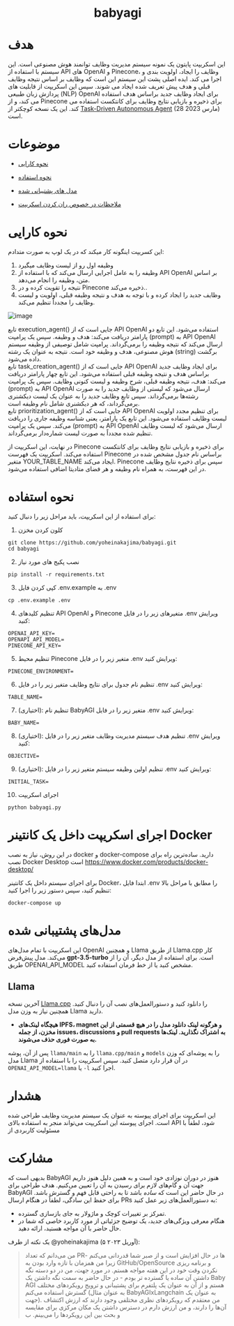 <h1 align="center">
babyagi
</h1>

# هدف

این اسکریپت پایتون یک نمونه سیستم مدیریت وظایف توانمند هوش مصنوعی است. این سیستم با استفاده از API های OpenAI و Pinecone، وظایف را ایجاد، اولویت بندی و اجرا می کند. ایده اصلی پشت این سیستم این است که وظایف بر اساس نتیجه وظایف قبلی و هدف پیش تعریف شده ایجاد می شوند. سپس این اسکریپت از قابلیت های پردازش زبان طبیعی (NLP) OpenAI برای ایجاد وظایف جدید براساس هدف استفاده می کند، و از Pinecone برای ذخیره و بازیابی نتایج وظایف برای کانتکست استفاده می کند. این یک نسخه کوچکتر از [Task-Driven Autonomous Agent](https://twitter.com/yoheinakajima/status/1640934493489070080?s=20) (28 مارس 2023) است.



# موضوعات

- [نحوه کارایی](#how-it-works)

- [نحوه استفاده](#how-to-use)

- [مدل های پشتیبانی شده](#supported-models)

- [ملاحظات در خصوص ران کردن اسکریپت](#continous-script-warning)

# نحوه کارایی<a name="how-it-works"></a>

این کسریپت اینگونه کار میکند که در یک لوپ به صورت متدادم:

1. وظیفه اول رو از لیست وظایف میگیرد
2. وظیفه را به عامل اجرایی ارسال می‌کند که با استفاده از API OpenAI بر اساس متن، وظیفه را انجام می‌دهد.
3. نتیجه را تقویت کرده و در Pinecone ذخیره می‌کند..
4. وظایف جدید را ایجاد کرده و با توجه به هدف و نتیجه وظیفه قبلی، اولویت و لیست وظایف را مجدداً تنظیم می‌کند.
   </br>

![image](https://user-images.githubusercontent.com/6764957/232961802-e4c4c17d-b520-4db1-827c-a218a1647c73.png)

تابع execution_agent() جایی است که از API OpenAI استفاده می‌شود. این تابع دو پارامتر دریافت می‌کند: هدف و وظیفه. سپس یک پرامپت (prompt) به API OpenAI ارسال می‌کند که نتیجه وظیفه را برمی‌گرداند. پرامپت شامل توصیفی از وظیفه سیستم هوش مصنوعی، هدف و وظیفه خود است. نتیجه به عنوان یک رشته (string) برگشت داده می‌شود.
</br>
تابع task_creation_agent() جایی است که از API OpenAI برای ایجاد وظایف جدید براساس هدف و نتیجه وظیفه قبلی استفاده می‌شود. این تابع چهار پارامتر دریافت می‌کند: هدف، نتیجه وظیفه قبلی، شرح وظیفه و لیست کنونی وظایف. سپس یک پرامپت (prompt) به API OpenAI ارسال می‌شود که لیستی از وظایف جدید را به صورت رشته‌ها برمی‌گرداند. سپس تابع وظایف جدید را به عنوان یک لیست دیکشنری برمی‌گرداند، که هر دیکشنری شامل نام وظیفه است.
</br>
تابع prioritization_agent() جایی است که از API OpenAI برای تنظیم مجدد اولویت لیست وظایف استفاده می‌شود. این تابع یک پارامتر، یعنی شناسه وظیفه جاری را دریافت می‌کند. سپس یک پرامپت (prompt) به API OpenAI ارسال می‌شود که لیست وظایف تنظیم شده مجدداً به صورت لیست شماره‌دار برمی‌گرداند.

در نهایت، این اسکریپت از Pinecone برای ذخیره و بازیابی نتایج وظایف برای کانتکست استفاده می‌کند. اسکریپت یک فهرست Pinecone براساس نام جدول مشخص شده در متغیر YOUR_TABLE_NAME ایجاد می‌کند. Pinecone سپس برای ذخیره نتایج وظایف در این فهرست، به همراه نام وظیفه و هر فضای متادیتا اضافی استفاده می‌شود.


# نحوه استفاده<a name="how-to-use"></a>

برای استفاده از این اسکریپت، باید مراحل زیر را دنبال کنید:

1. کلون کردن مخزن
```
git clone https://github.com/yoheinakajima/babyagi.git
cd babyagi
```
2. نصب پکیج های مورد نیاز
```
pip install -r requirements.txt
```

3. کپی کردن فایل .env.example به .env
```
cp .env.example .env
```

4. تنظیم کلیدهای API OpenAI و Pinecone
متغیرهای زیر را در فایل .env ویرایش کنید:
```
OPENAI_API_KEY=
OPENAPI_API_MODEL=
PINECONE_API_KEY=
```

5. تنظیم محیط Pinecone
متغیر زیر را در فایل .env ویرایش کنید:
```
PINECONE_ENVIRONMENT=
```

6. تنظیم نام جدول برای نتایج وظایف
متغیر زیر را در فایل .env ویرایش کنید:
```
TABLE_NAME=
```

7. (اختیاری): تنظیم نام BabyAGI
متغیر زیر را در فایل .env ویرایش کنید:
```
BABY_NAME=
```

8. (اختیاری): تنظیم هدف سیستم مدیریت وظایف
متغیر زیر را در فایل .env ویرایش کنید:
```
OBJECTIVE=
```

9. (اختیاری): تنظیم اولین وظیفه سیستم
متغیر زیر را در فایل .env ویرایش کنید:
```
INITIAL_TASK=
```

10. اجرای اسکریپت
```
python babyagi.py
```


# اجرای اسکریپت داخل یک کانتینر Docker

در این روش، نیاز به نصب docker و docker-compose دارید. ساده‌ترین راه برای نصب Docker Desktop است https://www.docker.com/products/docker-desktop/

برای اجرای سیستم داخل یک کانتینر Docker، ابتدا فایل .env را مطابق با مراحل بالا تنظیم کنید، سپس دستور زیر را اجرا کنید:

```
docker-compose up
```


# مدل‌های پشتیبانی شده<a name="supported-models"></a>

این اسکریپت با تمام مدل‌های OpenAI و همچنین Llama از طریق Llama.cpp کار می‌کند. مدل پیش‌فرض **gpt-3.5-turbo** است. برای استفاده از مدل دیگر، آن را از طریق OPENAI_API_MODEL مشخص کنید یا از خط فرمان استفاده کنید.

## Llama

آخرین نسخه [Llama.cpp](https://github.com/ggerganov/llama.cpp) را دانلود کنید و دستورالعمل‌های نصب آن را دنبال کنید. همچنین نیاز به وزن مدل Llama دارید.

- **هیچگاه لینک‌های IPFS، magnet و هرگونه لینک دانلود مدل را در هیچ قسمتی از این مخزن، از جمله issues، discussions و pull requests به اشتراک نگذارید. لینک‌ها به صورت فوری حذف می‌شوند.**

پس از آن، پوشه `llama/main` را به `llama.cpp/main` و `models` را به پوشه‌ای که وزن مدل Llama در آن قرار دارد متصل کنید. سپس اسکریپت را با استفاده از `OPENAI_API_MODEL=llama` یا `-l` اجرا کنید.

# هشدار<a name="continous-script-warning"></a>

این اسکریپت برای اجرای پیوسته به عنوان یک سیستم مدیریت وظایف طراحی شده است. اجرای پیوسته این اسکریپت می‌تواند منجر به استفاده بالای API شود، لطفاً با مسئولیت کاربردی از



# مشارکت

بدیهی است که BabyAGI هنوز در دوران نوزادی خود است و به همین دلیل هنوز داریم جهت آن و گام‌های لازم برای رسیدن به آن را تعیین می‌کنیم. هدف طراحی برای BabyAGI در حال حاضر این است که _ساده_ باشد تا به راحتی قابل فهم و گسترش باشد. برای حفظ این سادگی، لطفاً در هنگام ارسال PRs به دستورالعمل‌های زیر عمل کنید:

- تمرکز بر تغییرات کوچک و ماژولار به جای بازسازی گسترده.
- هنگام معرفی ویژگی‌های جدید، یک توضیح جزئیاتی از مورد کاربرد خاصی که شما در حال حاضر با آن مواجه هستید، ارائه دهید.

یک نکته از طرف @yoheinakajima (۵ آوریل ۲۰۲۳):

> من می‌دانم که تعداد PRها در حال افزایش است و از صبر شما قدردانی می‌کنم - زیرا من همزمان با تازه وارد بودن به GitHub/OpenSource و برنامه ریزی نکردن وقت خود در این هفته مواجه هستم. در مورد جهت، من در دو دسته نگه داشتن آن ساده یا گسترده تر بودم - در حال حاضر به سمت نگه داشتن یک Baby AGI هستم و از آن به عنوان یک پلتفرم برای پشتیبانی و ترویج رویکردهای مختلف گسترش استفاده می‌کنم (به عنوان مثال BabyAGIxLangchain به عنوان یک جهت). من معتقدم که رویکردهای نظری مختلفی وجود دارند که ارزش اکتشاف آن‌ها را دارند، و من ارزش دارم در دسترس داشتن یک مکان مرکزی برای مقایسه و بحث بین این رویکردها را می‌بینم. ب
